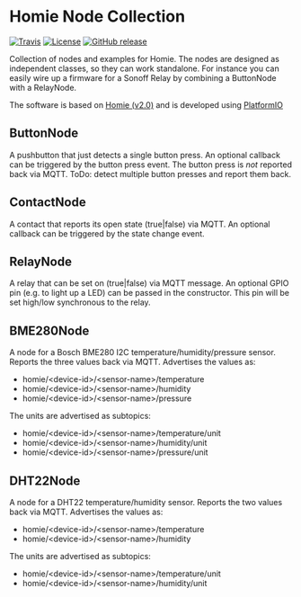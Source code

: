 # Homie Node Collection

[![Travis](https://img.shields.io/travis/luebbe/homie-node-collection.svg?branch=master&style=flat)](https://travis-ci.org/luebbe/homie-ota)
[![License](https://img.shields.io/github/license/mashape/apistatus.svg?style=flat)](https://opensource.org/licenses/MIT)
[![GitHub release](https://img.shields.io/github/release/luebbe/homie-node-collection.svg?style=flat)](https://github.com/luebbe/homie-ota/releases)

Collection of nodes and examples for Homie. The nodes are designed as independent classes, so they can work standalone. For instance you can easily wire up a firmware for a Sonoff Relay by combining a ButtonNode with a RelayNode.

The software is based on [Homie (v2.0)](https://github.com/marvinroger/homie-esp8266) and is developed using [PlatformIO](https://github.com/platformio)

## ButtonNode
A pushbutton that just detects a single button press. An optional callback can be triggered by the button press event. The button press is *not* reported back via MQTT. ToDo: detect multiple button presses and report them back.

## ContactNode
A contact that reports its open state (true|false) via MQTT. An optional callback can be triggered by the state change event.

## RelayNode
A relay that can be set on (true|false) via MQTT message. An optional GPIO pin (e.g. to light up a LED) can be passed in the constructor. This pin will be set high/low synchronous to the relay.

## BME280Node
A node for a Bosch BME280 I2C temperature/humidity/pressure sensor. Reports the three values back via MQTT.
Advertises the values as:
* homie/\<device-id\>/\<sensor-name\>/temperature
* homie/\<device-id\>/\<sensor-name\>/humidity
* homie/\<device-id\>/\<sensor-name\>/pressure

The units are advertised as subtopics:
* homie/\<device-id\>/\<sensor-name\>/temperature/unit
* homie/\<device-id\>/\<sensor-name\>/humidity/unit
* homie/\<device-id\>/\<sensor-name\>/pressure/unit

## DHT22Node
A node for a DHT22 temperature/humidity sensor. Reports the two values back via MQTT.
Advertises the values as:
* homie/\<device-id\>/\<sensor-name\>/temperature
* homie/\<device-id\>/\<sensor-name\>/humidity

The units are advertised as subtopics:
* homie/\<device-id\>/\<sensor-name\>/temperature/unit
* homie/\<device-id\>/\<sensor-name\>/humidity/unit

